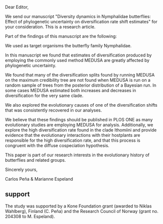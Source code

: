 Dear Editor,

We send our manuscript "Diversity dynamics in Nymphalidae butterflies: Effect
of phylogenetic uncertainty on diversification rate shift estimates" for your
consideration. This is a research article.

Part of the findings of this manuscript are the following:

We used as target organisms the butterfly family Nymphalidae.

In this manuscript we found that estimates of diversification produced by
employing the commonly used method MEDUSA are greatly affected by phylogenetic
uncertainty.

We found that many of the diversification splits found by running MEDUSA on the
maximum credibility tree are not found when MEDUSA is run on a random sample of
trees from the posterior distribution of a Bayesian run. In some cases MEDUSA
estimated both increases and decreases in diversification for the very same
clade.

We also explored the evolutionary causes of one of the diversification shifts
that was consistently recovered in our analyses.

We believe that these findings should be published in PLOS ONE as many
evolutionary studies are employing MEDUSA for analysis. Additionally, we
explore the high diversification rate found in the clade Ithomiini and provide
evidence that the evolutionary interactions with their hostplants are
responsible for the high diversification rate, and that this process is
congruent with the diffuse cospeciation hypothesis.

This paper is part of our research interests in the evolutionary history of
butterflies and related groups.


Sincerely yours,


Carlos Peña & Marianne Espeland

## support
The study was supported by a Kone Foundation grant (awarded to Niklas
        Wahlberg), Finland (C. Peña) and the Research Council of Norway
(grant no. 204308 to M. Espeland).
